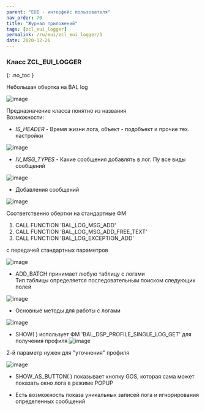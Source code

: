 ```yaml
---
parent: "EUI - интерфейс пользователя"
nav_order: 70
title: "Журнал приложений"
tags: [zcl_eui_logger]
permalink: /ru/eui/zcl_eui_logger/1
date: 2020-12-26
---
```


### Класс ZCL_EUI_LOGGER
{: .no_toc }

Небольшая обертка на BAL log

![image](https://user-images.githubusercontent.com/36256417/103149311-83628000-4792-11eb-9481-2f7cf7bc1fac.png)

Предназначение класса понятно из названия\
Возможности:

* *IS_HEADER* - Время жизни лога, объект - подобъект и прочие тех. настройки

![image](https://user-images.githubusercontent.com/36256417/103149454-c4a75f80-4793-11eb-9be4-afa785e95153.png)


* *IV_MSG_TYPES* - Какие сообщения добавлять в лог. Пу все виды сообщений

![image](https://user-images.githubusercontent.com/36256417/103149511-5fa03980-4794-11eb-89a0-1673ae1e4eac.png)

* Добавления сообщений

![image](https://user-images.githubusercontent.com/36256417/103149644-64192200-4795-11eb-98c3-6bc31039a971.png)

Соответственно обертки на стандартные ФМ
1) CALL FUNCTION 'BAL_LOG_MSG_ADD'
1) CALL FUNCTION 'BAL_LOG_MSG_ADD_FREE_TEXT'
1) CALL FUNCTION 'BAL_LOG_EXCEPTION_ADD'

с передачей стандартных параметров

![image](https://user-images.githubusercontent.com/36256417/103150027-ef94b200-4799-11eb-8762-b7cbbdadab7b.png)


* ADD_BATCH принимает любую таблицу с логами\
Тип таблицы определяется последовательным поиском следующих полей

![image](https://user-images.githubusercontent.com/36256417/103149692-f9b4b180-4795-11eb-9f24-8be4890cc5d5.png)

* Основные методы для работы с логами

![image](https://user-images.githubusercontent.com/36256417/103149741-88293300-4796-11eb-8937-195c66d7e71b.png)

* SHOW( ) использует ФМ 'BAL_DSP_PROFILE_SINGLE_LOG_GET' для получения профиля
![image](https://user-images.githubusercontent.com/36256417/103149829-8dd34880-4797-11eb-99d5-bb50c06984e1.png)

2-й параметр нужен для "уточнения" профиля

![image](https://user-images.githubusercontent.com/36256417/103149875-15b95280-4798-11eb-9ec9-3907d89ce585.png)


* SHOW_AS_BUTTON( ) показывает кнопку GOS, которая сама может показать окно лога в режиме POPUP

* Есть возможность показа уникальных записей лога и игнорирования определенных сообщений

